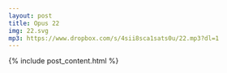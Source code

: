 ```yaml
---
layout: post
title: Opus 22
img: 22.svg
mp3: https://www.dropbox.com/s/4sii8sca1sats0u/22.mp3?dl=1
---
```


{% include post_content.html %}
